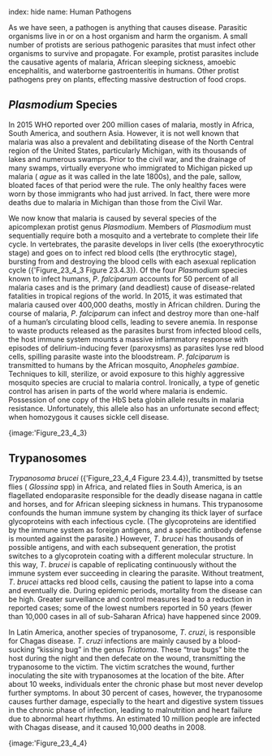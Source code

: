 index: hide
name: Human Pathogens

As we have seen, a pathogen is anything that causes disease. Parasitic organisms live in or on a host organism and harm the organism. A small number of protists are serious pathogenic parasites that must infect other organisms to survive and propagate. For example, protist parasites include the causative agents of malaria, African sleeping sickness, amoebic encephalitis, and waterborne gastroenteritis in humans. Other protist pathogens prey on plants, effecting massive destruction of food crops.

##  *Plasmodium* Species

In 2015 WHO reported over 200 million cases of malaria, mostly in Africa, South America, and southern Asia. However, it is not well known that malaria was also a prevalent and debilitating disease of the North Central region of the United States, particularly Michigan, with its thousands of lakes and numerous swamps. Prior to the civil war, and the drainage of many swamps, virtually everyone who immigrated to Michigan picked up malaria ( *ague* as it was called in the late 1800s), and the pale, sallow, bloated faces of that period were the rule. The only healthy faces were worn by those immigrants who had just arrived. In fact, there were more deaths due to malaria in Michigan than those from the Civil War.

We now know that malaria is caused by several species of the apicomplexan protist genus  *Plasmodium*. Members of  *Plasmodium* must sequentially require both a mosquito and a vertebrate to complete their life cycle. In vertebrates, the parasite develops in liver cells (the exoerythrocytic stage) and goes on to infect red blood cells (the erythrocytic stage), bursting from and destroying the blood cells with each asexual replication cycle ({'Figure_23_4_3 Figure 23.4.3}). Of the four  *Plasmodium* species known to infect humans,  *P*. *falciparum* accounts for 50 percent of all malaria cases and is the primary (and deadliest) cause of disease-related fatalities in tropical regions of the world. In 2015, it was estimated that malaria caused over 400,000 deaths, mostly in African children. During the course of malaria,  *P*. *falciparum* can infect and destroy more than one-half of a human’s circulating blood cells, leading to severe anemia. In response to waste products released as the parasites burst from infected blood cells, the host immune system mounts a massive inflammatory response with episodes of delirium-inducing fever (paroxysms) as parasites lyse red blood cells, spilling parasite waste into the bloodstream.  *P*. *falciparum* is transmitted to humans by the African mosquito,  *Anopheles gambiae*. Techniques to kill, sterilize, or avoid exposure to this highly aggressive mosquito species are crucial to malaria control. Ironically, a type of genetic control has arisen in parts of the world where malaria is endemic. Possession of one copy of the HbS beta globin allele results in malaria resistance. Unfortunately, this allele also has an unfortunate second effect; when homozygous it causes sickle cell disease.


{image:'Figure_23_4_3}
        

## Trypanosomes

 *Trypanosoma brucei* ({'Figure_23_4_4 Figure 23.4.4}), transmitted by tsetse flies ( *Glossina* spp) in Africa, and related flies in South America, is an flagellated endoparasite responsible for the deadly disease nagana in cattle and horses, and for African sleeping sickness in humans. This trypanosome confounds the human immune system by changing its thick layer of surface glycoproteins with each infectious cycle. (The glycoproteins are identified by the immune system as foreign antigens, and a specific antibody defense is mounted against the parasite.) However,  *T*. *brucei* has thousands of possible antigens, and with each subsequent generation, the protist switches to a glycoprotein coating with a different molecular structure. In this way,  *T*. *brucei* is capable of replicating continuously without the immune system ever succeeding in clearing the parasite. Without treatment,  *T*. *brucei* attacks red blood cells, causing the patient to lapse into a coma and eventually die. During epidemic periods, mortality from the disease can be high. Greater surveillance and control measures lead to a reduction in reported cases; some of the lowest numbers reported in 50 years (fewer than 10,000 cases in all of sub-Saharan Africa) have happened since 2009.

In Latin America, another species of trypanosome,  *T*. *cruzi*, is responsible for Chagas disease.  *T*. *cruzi* infections are mainly caused by a blood-sucking “kissing bug” in the genus  *Triatoma*. These “true bugs” bite the host during the night and then defecate on the wound, transmitting the trypanosome to the victim. The victim scratches the wound, further inoculating the site with trypanosomes at the location of the bite. After about 10 weeks, individuals enter the chronic phase but most never develop further symptoms. In about 30 percent of cases, however, the trypanosome causes further damage, especially to the heart and digestive system tissues in the chronic phase of infection, leading to malnutrition and heart failure due to abnormal heart rhythms. An estimated 10 million people are infected with Chagas disease, and it caused 10,000 deaths in 2008.


{image:'Figure_23_4_4}
        
